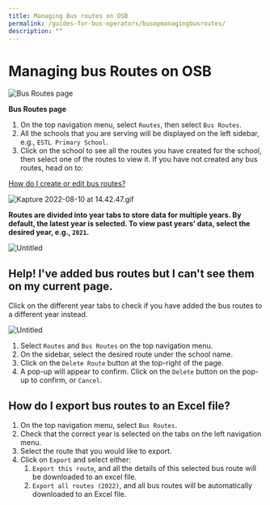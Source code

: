 ```yaml
---
title: Managing Bus routes on OSB
permalink: /guides-for-bus-operators/busopmanagingbusroutes/
description: ""
---
```

# Managing bus Routes on OSB

![Bus Routes page](https://s3-us-west-2.amazonaws.com/secure.notion-static.com/51b73e55-54c4-4c27-a2f6-408883bb3e91/Screenshot_2022-08-10_at_2.32.31_PM.png)

**Bus Routes page**

1. On the top navigation menu, select `Routes`, then select `Bus Routes`.
2. All the schools that you are serving will be displayed on the left sidebar, e.g., `ESTL Primary School`.
3. Click on the school to see all the routes you have created for the school, then select one of the routes to view it. If you have not created any bus routes, head on to:

[How do I create or edit bus routes?](https://www.notion.so/How-do-I-create-or-edit-bus-routes-b9ec2ab69c2d4c208f1c2426c96ad952?pvs=21)

![Kapture 2022-08-10 at 14.42.47.gif](https://s3-us-west-2.amazonaws.com/secure.notion-static.com/63b70678-915c-413c-b604-e4cd05b8e376/Kapture_2022-08-10_at_14.42.47.gif)

**Routes are divided into year tabs to store data for multiple years. By default, the latest year is selected. To view past years’ data, select the desired year, e.g., `2021`.**

![Untitled](https://s3-us-west-2.amazonaws.com/secure.notion-static.com/ccc38734-8e82-4a93-afb0-2e3f93db466e/Untitled.png)

## Help! I've added bus routes but I can't see them on my current page.

Click on the different year tabs to check if you have added the bus routes to a different year instead.

![Untitled](https://s3-us-west-2.amazonaws.com/secure.notion-static.com/7ca2f758-fc7f-49d1-a0d1-6253fa7b6313/Untitled.png)

1. Select `Routes` and `Bus Routes` on the top navigation menu.
2. On the sidebar, select the desired route under the school name.
3. Click on the `Delete Route` button at the top-right of the page.
4. A pop-up will appear to confirm. Click on the `Delete` button on the pop-up to confirm, or `Cancel`.

## How do I export bus routes to an Excel file?

1. On the top navigation menu, select `Bus Routes`.
2. Check that the correct year is selected on the tabs on the left navigation menu.
3. Select the route that you would like to export.
4. Click on `Export` and select either:
    1. `Export this route`, and all the details of this selected bus route will be downloaded to an excel file.
    2. `Export all routes (2022)`, and all bus routes will be automatically downloaded to an Excel file.
